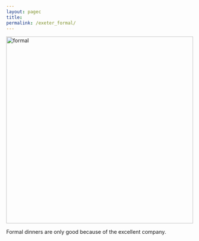 ```yaml
---
layout: pagec
title: 
permalink: /exeter_formal/
---
```


<img src="{{site.baseurl}}/assets/images/university_buildings/oxford/formal.jpg" alt="formal" width="500"/><br/>
<p> Formal dinners are only good because of the excellent company. </p> 